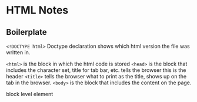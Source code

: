 # HTML Notes

## Boilerplate

`<!DOCTYPE html>` Doctype declaration shows which html version the file was written in.

`<html>` is the block in which the html code is stored
`<head>` is the block that includes the character set, title for tab bar, etc. tells the browser this is the header
`<title>` tells the browser what to print as the title, shows up on the tab in the browser.
`<body>` is the block that includes the content on the page.

block level element
